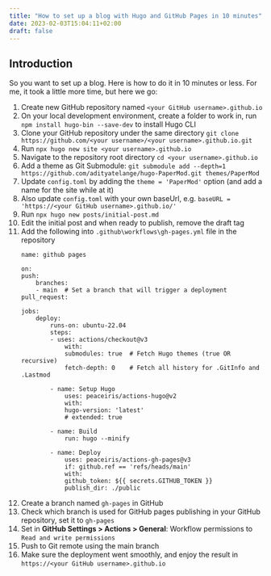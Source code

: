 ```yaml
---
title: "How to set up a blog with Hugo and GitHub Pages in 10 minutes"
date: 2023-02-03T15:04:11+02:00
draft: false
---
```


## Introduction

So you want to set up a blog. Here is how to do it in 10 minutes or less. For me, it took a little more time, but here we go:

1. Create new GitHub repository named `<your GitHub username>.github.io`
2. On your local development environment, create a folder to work in, run `npm install hugo-bin --save-dev` to install Hugo CLI
3. Clone your GitHub repository under the same directory `git clone https://github.com/<your username>/<your username>.github.io.git`
4. Run `npx hugo new site <your username>.github.io`
5. Navigate to the repository root directory `cd <your username>.github.io`
6. Add a theme as Git Submodule: `git submodule add --depth=1 https://github.com/adityatelange/hugo-PaperMod.git themes/PaperMod`
7. Update `config.toml` by adding the `theme = 'PaperMod'` option (and add a name for the site while at it)
8. Also update `config.toml` with your own baseUrl, e.g. `baseURL = 'https://<your GitHub username>.github.io/'`
9. Run `npx hugo new posts/initial-post.md`
10. Edit the initial post and when ready to publish, remove the draft tag
11. Add the following into `.github\workflows\gh-pages.yml` file in the repository
    ```
    name: github pages

    on:
    push:
        branches:
        - main  # Set a branch that will trigger a deployment
    pull_request:

    jobs:
        deploy:
            runs-on: ubuntu-22.04
            steps:
            - uses: actions/checkout@v3
                with:
                submodules: true  # Fetch Hugo themes (true OR recursive)
                fetch-depth: 0    # Fetch all history for .GitInfo and .Lastmod

            - name: Setup Hugo
                uses: peaceiris/actions-hugo@v2
                with:
                hugo-version: 'latest'
                # extended: true

            - name: Build
                run: hugo --minify

            - name: Deploy
                uses: peaceiris/actions-gh-pages@v3
                if: github.ref == 'refs/heads/main'
                with:
                github_token: ${{ secrets.GITHUB_TOKEN }}
                publish_dir: ./public
    ```
11. Create a branch named `gh-pages` in GitHub
12. Check which branch is used for GitHub pages publishing in your GitHub repository, set it to `gh-pages`
13. Set in **GitHub Settings > Actions > General**: Workflow permissions to `Read and write permissions`
14. Push to Git remote using the main branch
15. Make sure the deployment went smoothly, and enjoy the result in `https://<your GitHub username>.github.io`